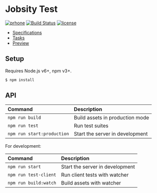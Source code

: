 # Jobsity Test

[![prhone](https://img.shields.io/badge/prhone-project-1b38a9.svg)](http://romelperez.com)
[![Build Status](https://travis-ci.org/romelperez/jobsity-test.svg?branch=master)](https://travis-ci.org/romelperez/jobsity-test)
[![license](https://img.shields.io/github/license/romelperez/jobsity-test.svg?maxAge=2592000)](./LICENSE)

- [Specifications](./SPECS.md)
- [Tasks](./TASKS.md)
- [Preview](http://romelperez-jobsity.herokuapp.com)

## Setup

Requires Node.js v6+, npm v3+.

```bash
$ npm install
```

## API

| Command                       | Description                     |
| :---------------------------- | :------------------------------ |
| `npm run build`               | Build assets in production mode |
| `npm run test`                | Run test suites                 |
| `npm run start:production`    | Start the server in development |

For development:

| Command               | Description                     |
| :-------------------- | :------------------------------ |
| `npm run start`       | Start the server in development |
| `npm run test-client` | Run client tests with watcher   |
| `npm run build:watch` | Build assets with watcher       |
